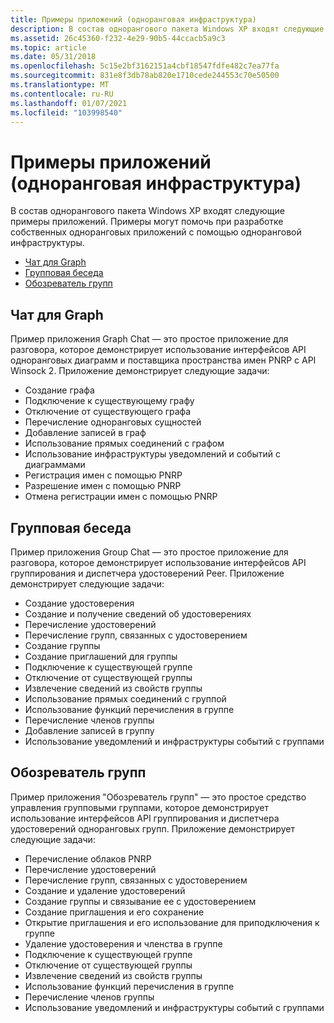 ```yaml
---
title: Примеры приложений (одноранговая инфраструктура)
description: В состав однорангового пакета Windows XP входят следующие примеры приложений.
ms.assetid: 26c45360-f232-4e29-90b5-44ccacb5a9c3
ms.topic: article
ms.date: 05/31/2018
ms.openlocfilehash: 5c15e2bf3162151a4cbf18547fdfe482c7ea77fa
ms.sourcegitcommit: 831e8f3db78ab820e1710cede244553c70e50500
ms.translationtype: MT
ms.contentlocale: ru-RU
ms.lasthandoff: 01/07/2021
ms.locfileid: "103998540"
---
```

# <a name="sample-applications-peer-infrastructure"></a>Примеры приложений (одноранговая инфраструктура)

В состав однорангового пакета Windows XP входят следующие примеры приложений. Примеры могут помочь при разработке собственных одноранговых приложений с помощью одноранговой инфраструктуры.

-   [Чат для Graph](#graph-chat)
-   [Групповая беседа](#group-chat)
-   [Обозреватель групп](#group-browser)

## <a name="graph-chat"></a>Чат для Graph

Пример приложения Graph Chat — это простое приложение для разговора, которое демонстрирует использование интерфейсов API одноранговых диаграмм и поставщика пространства имен PNRP с API Winsock 2. Приложение демонстрирует следующие задачи:

-   Создание графа
-   Подключение к существующему графу
-   Отключение от существующего графа
-   Перечисление одноранговых сущностей
-   Добавление записей в граф
-   Использование прямых соединений с графом
-   Использование инфраструктуры уведомлений и событий с диаграммами
-   Регистрация имен с помощью PNRP
-   Разрешение имен с помощью PNRP
-   Отмена регистрации имен с помощью PNRP

## <a name="group-chat"></a>Групповая беседа

Пример приложения Group Chat — это простое приложение для разговора, которое демонстрирует использование интерфейсов API группирования и диспетчера удостоверений Peer. Приложение демонстрирует следующие задачи:

-   Создание удостоверения
-   Создание и получение сведений об удостоверениях
-   Перечисление удостоверений
-   Перечисление групп, связанных с удостоверением
-   Создание группы
-   Создание приглашений для группы
-   Подключение к существующей группе
-   Отключение от существующей группы
-   Извлечение сведений из свойств группы
-   Использование прямых соединений с группой
-   Использование функций перечисления в группе
-   Перечисление членов группы
-   Добавление записей в группу
-   Использование уведомлений и инфраструктуры событий с группами

## <a name="group-browser"></a>Обозреватель групп

Пример приложения "Обозреватель групп" — это простое средство управления групповыми группами, которое демонстрирует использование интерфейсов API группирования и диспетчера удостоверений одноранговых групп. Приложение демонстрирует следующие задачи:

-   Перечисление облаков PNRP
-   Перечисление удостоверений
-   Перечисление групп, связанных с удостоверением
-   Создание и удаление удостоверений
-   Создание группы и связывание ее с удостоверением
-   Создание приглашения и его сохранение
-   Открытие приглашения и его использование для приподключения к группе
-   Удаление удостоверения и членства в группе
-   Подключение к существующей группе
-   Отключение от существующей группы
-   Извлечение сведений из свойств группы
-   Использование функций перечисления в группе
-   Перечисление членов группы
-   Использование уведомлений и инфраструктуры событий с группами

 

 



